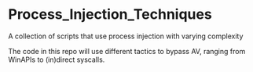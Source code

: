 # Process_Injection_Techniques
A collection of scripts that use process injection with varying complexity

The code in this repo will use different tactics to bypass AV, ranging from WinAPIs to (in)direct syscalls.
